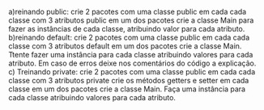 a)reinando public:
crie 2 pacotes com uma classe public em cada
cada classe com 3 atributos public
em um dos pacotes  crie a classe Main para fazer as instâncias de cada classe, atribuindo valor para cada atributo.
b)reinando default:
crie 2 pacotes com uma classe public em cada
cada classe com 3 atributos default
em um dos pacotes crie a classe Main. Ttente fazer uma instância para cada classe atribuindo valores para cada atributo. Em caso de erros deixe nos comentários do código a explicação.
c) Treinando private:
crie 2 pacotes com uma classe public em cada
cada classe com 3 atributos private
crie os métodos getters e setter em cada classe
em um dos pacotes crie a classe Main. Faça uma instância para cada classe atribuindo valores para cada atributo.
